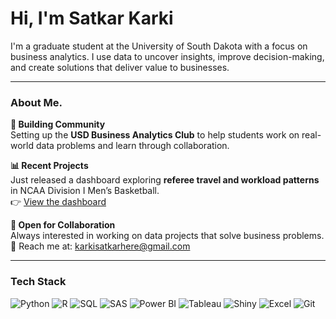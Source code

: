# Hi, I'm Satkar Karki

I'm a graduate student at the University of South Dakota with a focus on business analytics. I use data to uncover insights, improve decision-making, and create solutions that deliver value to businesses.

---

### About Me.

**👥 Building Community**  
Setting up the **USD Business Analytics Club** to help students work on real-world data problems and learn through collaboration.

**📊 Recent Projects**  
Just released a dashboard exploring **referee travel and workload patterns** in NCAA Division I Men’s Basketball.  
👉 [View the dashboard](https://satkar605.shinyapps.io/ncaa-dashboard/)

**🤝 Open for Collaboration**  
Always interested in working on data projects that solve business problems.  
📩 Reach me at: karkisatkarhere@gmail.com

---

### Tech Stack  
![Python](https://img.shields.io/badge/Python-3776AB?style=for-the-badge&logo=python&logoColor=white)
![R](https://img.shields.io/badge/R-276DC3?style=for-the-badge&logo=r&logoColor=white)
![SQL](https://img.shields.io/badge/SQL-4479A1?style=for-the-badge&logo=postgresql&logoColor=white)
![SAS](https://img.shields.io/badge/SAS-1E9CEF?style=for-the-badge&logo=sas&logoColor=white)
![Power BI](https://img.shields.io/badge/Power%20BI-F2C811?style=for-the-badge&logo=powerbi&logoColor=black)
![Tableau](https://img.shields.io/badge/Tableau-E97627?style=for-the-badge&logo=tableau&logoColor=white)
![Shiny](https://img.shields.io/badge/Shiny-RStudio-blue?style=for-the-badge&logo=R&logoColor=white)
![Excel](https://img.shields.io/badge/Excel-217346?style=for-the-badge&logo=microsoft-excel&logoColor=white)
![Git](https://img.shields.io/badge/Git-F05032?style=for-the-badge&logo=git&logoColor=white)
